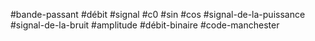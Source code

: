 #bande-passant
#débit
#signal
#c0
#sin
#cos
#signal-de-la-puissance
#signal-de-la-bruit
#amplitude
#débit-binaire
#code-manchester